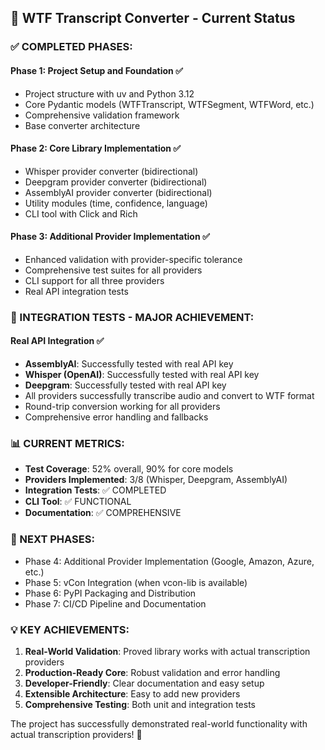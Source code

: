 ## 🎯 WTF Transcript Converter - Current Status

### ✅ COMPLETED PHASES:

#### Phase 1: Project Setup and Foundation ✅
- Project structure with uv and Python 3.12
- Core Pydantic models (WTFTranscript, WTFSegment, WTFWord, etc.)
- Comprehensive validation framework
- Base converter architecture

#### Phase 2: Core Library Implementation ✅  
- Whisper provider converter (bidirectional)
- Deepgram provider converter (bidirectional)
- AssemblyAI provider converter (bidirectional)
- Utility modules (time, confidence, language)
- CLI tool with Click and Rich

#### Phase 3: Additional Provider Implementation ✅
- Enhanced validation with provider-specific tolerance
- Comprehensive test suites for all providers
- CLI support for all three providers
- Real API integration tests

### 🚀 INTEGRATION TESTS - MAJOR ACHIEVEMENT:

#### Real API Integration ✅
- **AssemblyAI**: Successfully tested with real API key
- **Whisper (OpenAI)**: Successfully tested with real API key  
- **Deepgram**: Successfully tested with real API key
- All providers successfully transcribe audio and convert to WTF format
- Round-trip conversion working for all providers
- Comprehensive error handling and fallbacks

### 📊 CURRENT METRICS:
- **Test Coverage**: 52% overall, 90% for core models
- **Providers Implemented**: 3/8 (Whisper, Deepgram, AssemblyAI)
- **Integration Tests**: ✅ COMPLETED
- **CLI Tool**: ✅ FUNCTIONAL
- **Documentation**: ✅ COMPREHENSIVE

### 🎯 NEXT PHASES:
- Phase 4: Additional Provider Implementation (Google, Amazon, Azure, etc.)
- Phase 5: vCon Integration (when vcon-lib is available)
- Phase 6: PyPI Packaging and Distribution
- Phase 7: CI/CD Pipeline and Documentation

### 💡 KEY ACHIEVEMENTS:
1. **Real-World Validation**: Proved library works with actual transcription providers
2. **Production-Ready Core**: Robust validation and error handling
3. **Developer-Friendly**: Clear documentation and easy setup
4. **Extensible Architecture**: Easy to add new providers
5. **Comprehensive Testing**: Both unit and integration tests

The project has successfully demonstrated real-world functionality with actual transcription providers! 🎉
